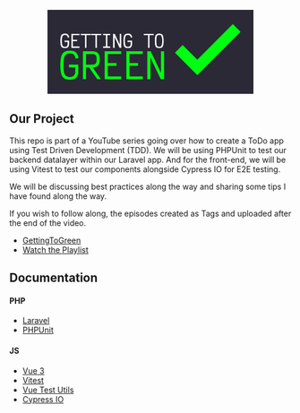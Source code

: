 <p align="center">
    <a href="" target="_blank">
        <img src="https://github.com/kevmul/GTG-Todo/blob/fix-readme/resources/images/GTG_Logo--Horizontal.png" alt="GettingToGreen" height="150">
    </a>
</p>

## Our Project

This repo is part of a YouTube series going over how to create a ToDo app using Test Driven Development (TDD). We will be using PHPUnit to test our backend datalayer within our Laravel app. And for the front-end, we will be using Vitest to test our components alongside Cypress IO for E2E testing.

We will be discussing best practices along the way and sharing some tips I have found along the way.

If you wish to follow along, the episodes created as Tags and uploaded after the end of the video.

- [GettingToGreen](https://www.youtube.com/@gettingtogreen5430)
- [Watch the Playlist](https://www.youtube.com/watch?v=FrZrsrY50XQ&list=PL-Y-yLq0TjmasH3jcjmDrTUySsXuLVE0g)

## Documentation

#### PHP
- [Laravel](https://laravel.com/docs/9.x)
- [PHPUnit](https://phpunit.readthedocs.io/en/9.5/)

#### JS
- [Vue 3](https://vuejs.org/api/)
- [Vitest](https://vitest.dev/api/)
- [Vue Test Utils](https://test-utils.vuejs.org/api/)
- [Cypress IO](https://docs.cypress.io/api/table-of-contents)
